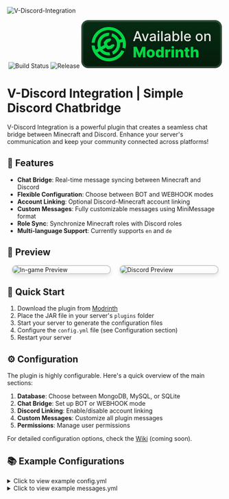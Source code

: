 ![V-Discord-Integration](https://cdn.varilx.de/raw/micMsI.png)

<div align="center">

![Build Status](https://img.shields.io/github/actions/workflow/status/Varilx-Development/VDiscordIntegration/build.yml?branch=main)
![Release](https://img.shields.io/github/v/release/Varilx-Development/VDiscordIntegration)
[![Available on Modrinth](https://raw.githubusercontent.com/vLuckyyy/badges/main/avaiable-on-modrinth.svg)](https://modrinth.com/plugin/vdiscord-intergration)

</div>

# V-Discord Integration | Simple Discord Chatbridge

V-Discord Integration is a powerful plugin that creates a seamless chat bridge between Minecraft and Discord. Enhance your server's communication and keep your community connected across platforms!

## 🌟 Features

- **Chat Bridge**: Real-time message syncing between Minecraft and Discord
- **Flexible Configuration**: Choose between BOT and WEBHOOK modes
- **Account Linking**: Optional Discord-Minecraft account linking
- **Custom Messages**: Fully customizable messages using MiniMessage format
- **Role Sync**: Synchronize Minecraft roles with Discord roles
- **Multi-language Support**: Currently supports `en` and `de`

## 📸 Preview

<div style="display: flex; justify-content: center; gap: 20px; flex-wrap: wrap;">
  <img src="https://github.com/user-attachments/assets/29662231-e8b8-4e93-a178-73dbf3b7d3ed" alt="In-game Preview" style="width: 45%; border: 2px solid #ccc; border-radius: 10px; box-shadow: 0 4px 8px rgba(0, 0, 0, 0.1);">
  <img src="https://github.com/user-attachments/assets/5aace62e-ecb9-429c-80fa-365d652d2496" alt="Discord Preview" style="width: 45%; border: 2px solid #ccc; border-radius: 10px; box-shadow: 0 4px 8px rgba(0, 0, 0, 0.1);">
</div>

## 🚀 Quick Start

1. Download the plugin from [Modrinth](https://modrinth.com/plugin/vdiscord-intergration)
2. Place the JAR file in your server's `plugins` folder
3. Start your server to generate the configuration files
4. Configure the `config.yml` file (see Configuration section)
5. Restart your server

## ⚙️ Configuration

The plugin is highly configurable. Here's a quick overview of the main sections:

1. **Database**: Choose between MongoDB, MySQL, or SQLite
2. **Chat Bridge**: Set up BOT or WEBHOOK mode
3. **Discord Linking**: Enable/disable account linking
4. **Custom Messages**: Customize all plugin messages
5. **Permissions**: Manage user permissions

For detailed configuration options, check the [Wiki](https://github.com/Varilx-Development/VDiscordIntegration/wiki) (coming soon).

## 📚 Example Configurations

<details>
<summary>Click to view example config.yml</summary>

```yaml
language: "en"

chatbridge:
   type: BOT
   webhook:
      url: "webhook_url"
      avatar: "some_avatar_url"
      name: "ChatBridge"
   guild: 1322873747535040512
   channel: 1323049958911381515
   token: "discord_bot_token"

discord-link:
   enabled: true
   enforce: false
   gets-roles:
      - 1323067372214419526
   commands:
      - "lp user <name> parent set linked"

luckperms:
   prefix: true

role-sync:
   enabled: true
   delay: 30000
   roles:
      admin: 1323313717336608808
```
</details> <details> <summary>Click to view example messages.yml</summary>

```yaml
Apply
prefix: "<b><gradient:#08FB22:#BBFDAD>[VDiscord]</gradient></b><reset><!i><gray> "
startup: "<prefix>Discord Integration has started up!"

chatbridge:
   join:
      enabled: true
      color: "#00FF00"
      title: "<player> has joined the game"
   quit:
      enable: true
      color: "#FF0000"
      title: "<player> has left the game"
   ingame-message:
      enabled: true
      message: "<message>"
      name: "<name>"
   discord-message:
      enabled: true
      message: "<dark_gray>[<blue><b>Discord</b></blue>] <gray><discordname> <dark_gray>»  <yellow><message>"

commands:
   reload:
      reloaded: "<prefix>The config has been reloaded"
   link:
      linked: "You have been connected to the account <name>"
      code-sent: "<prefix>To link your discord account, send the following code to the DiscordBot: <click:copy_to_clipboard:<code>><hover:show_text:Click here to copy><yellow><code></yellow> (click to copy)"
```
## 🔧 Permissions
```discord.link```: Allows users to link their Discord and Minecraft accounts

```discord.reload```: Allows users to reload the plugin configuration


## 🆘 Support

<a href="https://discord.gg/ZPyb9g6Gs4"> <img src="https://cdn.varilx.de/raw/Zm9inS.png" alt="Join our Discord for help" width="300"> </a>